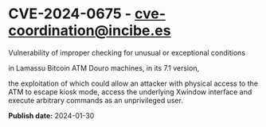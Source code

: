 # CVE-2024-0675 - cve-coordination@incibe.es

Vulnerability of improper checking for unusual or exceptional conditions

in Lamassu Bitcoin ATM Douro machines, in its 7.1 version,

 the exploitation of which could allow an attacker with physical access to the ATM to escape kiosk mode, access the underlying Xwindow interface and execute arbitrary commands as an unprivileged user.


**Publish date:** 2024-01-30
